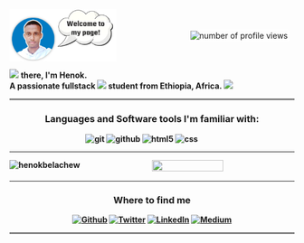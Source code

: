 

<div style="display: flex; justify-content: space-between; " > 
<img align="center" width=190px" src="./pic3.png">

<img align="right" style=" align-self:center; border: solid 2px white; margin-right:10px " alt="number of profile views" src="https://komarev.com/ghpvc/?username=Henok-Belachew&style=for-the-badge" />
</div>




<p style="" > <img width="20px" src="https://media.baamboozle.com/uploads/images/373006/1626915468_134996_gif-url.gif"> <b>there, I'm Henok. </br> A passionate fullstack <img width="30px" src="https://camo.githubusercontent.com/63371d36886ee658f5a97401f393e1ab1684b2fd3de674b8f5efc7d410b2a3d0/68747470733a2f2f6d656469612e67697068792e636f6d2f6d656469612f57556c706c634d704f43456d5447427442572f67697068792e676966"> student from Ethiopia,  Africa. <img src="https://cdn-icons-png.flaticon.com/128/5372/5372763.png" width="18"/></br>   </p>



<hr style="border:1px solid grey; background: grey">




<h3 align="center"><b>Languages and Software tools I'm familiar with: <b/></h3>
<p align="center" >
<p align="center" >
  <img alt="git" src="https://img.shields.io/badge/git-%23F05033.svg?style=for-the-badge&logo=git&logoColor=white" />
  <img alt="github" src="https://img.shields.io/badge/github-%23121011.svg?style=for-the-badge&logo=github&logoColor=white" />
  <img alt="html5" src="https://img.shields.io/badge/html5-%23E34F26.svg?style=for-the-badge&logo=html5&logoColor=white" />
 <img alt="css" src="https://img.shields.io/badge/css3-%231572B6.svg?style=for-the-badge&logo=css3&logoColor=white">
    <img alt="" src="https://img.shields.io/badge/c-%2300599C.svg?style=for-the-badge&logo=c&logoColor=white"> 
    <img alt="" src="https://img.shields.io/badge/c++-%2300599C.svg?style=for-the-badge&logo=c%2B%2B&logoColor=white">
    <img alt="" src="https://img.shields.io/badge/java-%23ED8B00.svg?style=for-the-badge&logo=java&logoColor=white">
    <img alt="" src="https://img.shields.io/badge/javascript-%23323330.svg?style=for-the-badge&logo=javascript&logoColor=%23F7DF1E">
    <img alt="" src="https://img.shields.io/badge/python-3670A0?style=for-the-badge&logo=python&logoColor=ffdd54">
    <img alt="" src="https://img.shields.io/badge/Adobe%20XD-470137?style=for-the-badge&logo=Adobe%20XD&logoColor=#FF61F6">
    <img alt="" src="https://img.shields.io/badge/Adobe%20After%20Effects-9999FF.svg?style=for-the-badge&logo=Adobe%20After%20Effects&logoColor=white">
    <img alt="" src="https://img.shields.io/badge/adobe%20photoshop-%2331A8FF.svg?style=for-the-badge&logo=adobe%20photoshop&logoColor=white">
    <img alt="" src="https://img.shields.io/badge/figma-%23F24E1E.svg?style=for-the-badge&logo=figma&logoColor=white">
    <img alt="" src="">
    <img alt="" src="">
</p>


</p>

----

<div style="display: flex; justify-content: space-between; " > 
<img align="left" width="42%" src="https://github-readme-stats.vercel.app/api/top-langs?username=henok-belachew&show_icons=true&theme=radical&locale=en&layout=compact" alt="henokbelachew" />

<img width="50%" height="10%" src="https://github-readme-stats.vercel.app/api?username=henok-belachew&show_icons=true&theme=radical"> 
</div>



*****

<h3 align="center"> <b>Where to find me<b> </h3>
<div align="center"><a href="https://github.com/Henok-Belachew" target="_blank"><img alt="Github" src="https://img.shields.io/badge/GitHub-%2312100E.svg?&style=for-the-badge&logo=Github&logoColor=white" /></a> <a href="https://twitter.com/henokbelachew2" target="_blank"><img alt="Twitter" src="https://img.shields.io/badge/twitter-%231DA1F2.svg?&style=for-the-badge&logo=twitter&logoColor=white" /></a> <a href="https://www.linkedin.com/in/henok-belachew" target="_blank"><img alt="LinkedIn" src="https://img.shields.io/badge/linkedin-%230077B5.svg?&style=for-the-badge&logo=linkedin&logoColor=white" /></a> <a href="https://medium.com/@th.guibert" target="_blank"><img alt="Medium" src="https://img.shields.io/badge/medium-%2312100E.svg?&style=for-the-badge&logo=medium&logoColor=white" /></a>
</div>

<hr style="border:1px solid grey; background: grey">





<!-- <p align="center">This <i>README</i> file is generated <b>every 3 hours</b>!</br>Last refresh: Tuesday, 30 August, 11:08 CEST<br /><a href="https://medium.com/@th.guibert/how-to-create-a-self-updating-readme-md-for-your-github-profile-f8b05744ca91">Create your own here!</a></p>
<p align="center"><img src="https://github.com/Henok-Belachew/Henok-Belachew/workflows/README%20build/badge.svg" /> <img alt="Stars" src="https://img.shields.io/github/stars/Henok-Belachew/Henok-Belachew?style=flat-square&labelColor=343b41"/> <img alt="Forks" src="https://img.shields.io/github/forks/Henok-Belachew/Henok-Belachew?style=flat-square&labelColor=343b41"/></p> -->
